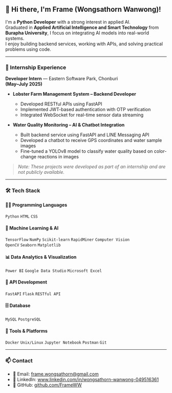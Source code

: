 ## 👋 Hi there, I'm Frame (Wongsathorn Wanwong)!

I'm a **Python Developer** with a strong interest in applied AI.  
Graduated in **Applied Artificial Intelligence and Smart Technology** from **Burapha University**, I focus on integrating AI models into real-world systems.  
I enjoy building backend services, working with APIs, and solving practical problems using code.

---

### 💼 Internship Experience  
**Developer Intern** — Eastern Software Park, Chonburi  
**(May–July 2025)**

- **Lobster Farm Management System – Backend Developer**  
  - Developed RESTful APIs using FastAPI  
  - Implemented JWT-based authentication with OTP verification  
  - Integrated WebSocket for real-time sensor data streaming  

- **Water Quality Monitoring – AI & Chatbot Integration**  
  - Built backend service using FastAPI and LINE Messaging API  
  - Developed a chatbot to receive GPS coordinates and water sample images  
  - Fine-tuned a YOLOv8 model to classify water quality based on color-change reactions in images  

> _Note: These projects were developed as part of an internship and are not publicly available._

---

### 🛠 Tech Stack

#### 👨‍💻 Programming Languages  
`Python` `HTML` `CSS`

#### 🤖 Machine Learning & AI  
`TensorFlow` `NumPy` `Scikit-learn` `RapidMiner` `Computer Vision`  
`OpenCV` `Seaborn` `Matplotlib`

#### 📊 Data Analytics & Visualization  
`Power BI` `Google Data Studio` `Microsoft Excel`

#### 🔗 API Development  
`FastAPI` `Flask` `RESTful API`

#### 🗄️ Database  
`MySQL` `PostgreSQL`

#### 🧰 Tools & Platforms  
`Docker` `Unix/Linux` `Jupyter Notebook` `Postman` `Git`

---

### 📫 Contact
- 📧 Email: frame.wongsathorn@gmail.com
- 💼 LinkedIn: www.linkedin.com/in/wongsathorn-wanwong-049516361
- 🔗 GitHub: [github.com/FrameWW](https://github.com/FrameWW)


